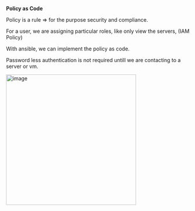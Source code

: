 **Policy as Code**

Policy is a rule => for the purpose security and compliance.

For a user, we are assigning particular roles, like only view the servers, (IAM Policy)

With ansible, we can implement the policy as code.

Password less authentication is not required untill we are contacting to a server or vm.

<img width="356" alt="image" src="https://github.com/user-attachments/assets/5fc08464-1690-4230-a6bc-e443b8f07fcf">
